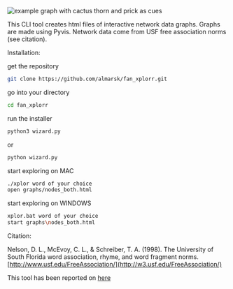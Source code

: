 ![example graph with cactus thorn and prick as cues](https://raw.githubusercontent.com/almarsk/fan_xplorr/main/example.png)

This CLI tool creates html files of interactive network data graphs. Graphs are made using Pyvis. Network data come from USF free association norms (see citation).


Installation:

get the repository
```sh
git clone https://github.com/almarsk/fan_xplorr.git
```
go into your directory
```sh
cd fan_xplorr
```
run the installer
```sh
python3 wizard.py
```
or 
```sh
python wizard.py
```
start exploring on MAC
```sh
./xplor word of your choice
open graphs/nodes_both.html
```
start exploring on WINDOWS
```sh
xplor.bat word of your choice
start graphs\nodes_both.html
```

Citation:

Nelson, D. L., McEvoy, C. L., & Schreiber, T. A. (1998). The University of South Florida word association, rhyme, and word fragment norms. [http://www.usf.edu/FreeAssociation/](http://w3.usf.edu/FreeAssociation/)

This tool has been reported on [here](https://linguisticapragensia.ff.cuni.cz/wp-content/uploads/sites/12/2024/10/Marsik_Jan_-_Leuf_Eva_Maria_147-160.pdf)
